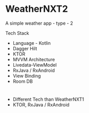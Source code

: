 # WeatherNXT2
A simple weather app - type - 2

Tech Stack
- Language - Kotlin
- Dagger Hilt
- KTOR
- MVVM Architecture
- Livedata-ViewModel
- RxJava / RxAndroid
- View Binding
- Room DB

#  

- Different Tech than WeatherNXT1
- KTOR, RxJava / RxAndroid

